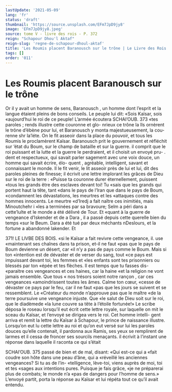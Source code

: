```yaml
---
lastUpdate: '2021-05-09'
lang: 'fr'
status: 'draft'
thumbnail: 'https://source.unsplash.com/EFm7JpD9jy8'
image: 'EFm7JpD9jy8.jpeg'
source: tome V - livre des rois - P. 372
reign: "Schapour Dhou'l Aktaf"
reign-slug: 'regne-de-schapour-dhoul-aktaf'
title: 'Les Roumis placent Baranousch sur le trône | Le Livre des Rois | Shâhnâmeh'
tags: []
order: '011'
---
```


<!-- LTeX: language=fr -->

# Les Roumis placent Baranousch sur le trône

Or il y avait un homme de sens, Baranousch , un homme dont l’esprit et la langue étaient pleins de
bons conseils. Le peuple lui dit: «Sois Kaïsar, sois «aujourd’hui le roi de ce peuple! L’armée écoutera
SCHAI’OUB. 373 «tes paroles ; rends illustre cette couronne et glo-
nrieux ce trône la Ils ornèrent le trône d’ébène pour
lui, et Baranousch y monta majestueusement, la cou- renne shr la’léte. On le fit asseoir dans la place du pouvoir, et tous les Roumis le proclamèrent Kaïsar.
Baranousch prit le gouvernement et réfléchit sur ’état du Boum, sur le champ de bataille et sur la
guerre. il comprit que le roi puissant et la lutte et
la guerre le perdraient, et il choisit un envoyé pru-
. dent et respectueux, qui savait parler sagement avec
une voix douce, un homme qui savait écrire, élo- quent , agréable, intelligent, savant et connaissant le monde. Il le fit venir, le lit asseoir près de lui et lui, dit des paroles pleines de finesse; il écrivit une lettre implorant les grâces de Dieu sur le roi de la terre : «Puisse ta couronne durer éternellement, puissent «tous les grands être des esclaves devant toi! Tu «sais que les grands qui portent haut la tête, tant «dans le pays de l’lran que dans le pays de Boum,
«condamnent les dévastations, les meurtres et les «attaques contre des hommes innocents. Le meurtre «d’Iredj a fait naître ces inimitiés, mais Minoutchehr
i «les a terminées par sa bravoure; Selm a péri dans
a cette’lulte et le monde a été délivré de Tour. Et
«quant à la guerre de vengeance d’Iskender et de
a Dara , il a passé depuis cette querelle bien du temps «sur le Beum. Dara a été tué par deux méchants nDeslours, et la fortune a abandonné lakender. Et

371! LE LlVBE DES BOIS.
«si le Kaïsar a fait revivre cette vengeance, il. use «maintenant ses chaînes dans ta prison, et-il ne faut «pas que le pays de Boum devienne un désert, car «il n’y a pas de pays comme le Boum. Mais si ton «intention est de dévaster et de verser du sang, tout «ce pays est impuissant devant toi, les femmes et «les enfants sont tes prisonniers ou blessés par ton «épée et tes flèches. Il est temps que tu fasses dis- «paraitre ces vengeances et ces haines, car la haine «et la religion ne vont jamais ensemble. Que tous « nos trésors soient notre rançon , car ces vengeances «amoindrissent toutes les âmes. Calme ton cœur, «cesse de dévaster ce pays par le feu, car il ne faut
«pas que les jours se suivent et se ressemblent. Le
«Créateur du monde n’approuve pas que le maître
«de la terre poursuive une vengeance injuste. Que
«le salut de Dieu soit sur le roi, que le diadèmede «la lune couvre sa tête à l’étoile fortunée!»
Le scribe déposa le roseau lorsqu’il eut écrit cette
lettre royale, sur laquelle on mit le sceau du Kaïsar, et l’envoyé se dirigea vers le roi. Cet homme intelli- gent arriva et remit la lettre du Kaïsar à Schapour, le prince de naissance illustre. Lorsqu’on eut lu cette lettre au roi et qu’on eut versé sur lui les paroles
douces qu’elle contenait, il pardonna aux Ramis,
ses yeux se remplirent de larmes et il cessa de froncer ses sourcils menaçants. il écrivit à l’instant
une réponse dans laquelle il raconta ce qui s’était

SCHAI’OUB. 375 passé de bien et de mal, disant: «Qui est-ce qui a
«fait coudre son hôte dans une peau d’âne, qui a «réveillé les anciennes vengeances? Si tu as de l’in- «telligence, lève-toi, viens auprès de moi, toi et tes «sages aux intentions pures. Puisque je fais grâce, «je ne préparerai plus de combats; le monde n’a
«pas de dangers pour l’homme de sens.» L’envoyé partit, porta la réponse au Kaïsar et lui répéta tout ce qu’il avait entendu.
